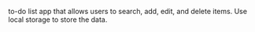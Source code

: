 to-do list app that allows users to search, add, edit, and delete items. Use local storage to store the data.
